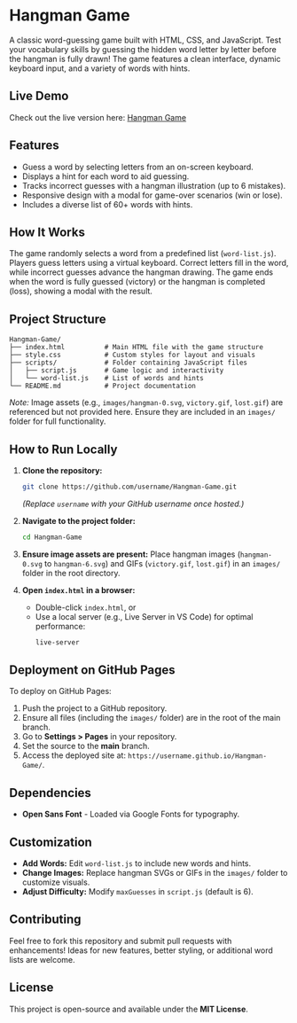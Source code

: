 # Hangman Game

A classic word-guessing game built with HTML, CSS, and JavaScript. Test your vocabulary skills by guessing the hidden word letter by letter before the hangman is fully drawn! The game features a clean interface, dynamic keyboard input, and a variety of words with hints.

## Live Demo  
Check out the live version here: [Hangman Game](https://digitalgl.github.io/Hangman-Game/)

## Features
- Guess a word by selecting letters from an on-screen keyboard.
- Displays a hint for each word to aid guessing.
- Tracks incorrect guesses with a hangman illustration (up to 6 mistakes).
- Responsive design with a modal for game-over scenarios (win or lose).
- Includes a diverse list of 60+ words with hints.

## How It Works
The game randomly selects a word from a predefined list (`word-list.js`). Players guess letters using a virtual keyboard. Correct letters fill in the word, while incorrect guesses advance the hangman drawing. The game ends when the word is fully guessed (victory) or the hangman is completed (loss), showing a modal with the result.

## Project Structure
```
Hangman-Game/
├── index.html          # Main HTML file with the game structure
├── style.css           # Custom styles for layout and visuals
├── scripts/            # Folder containing JavaScript files
│   ├── script.js       # Game logic and interactivity
│   └── word-list.js    # List of words and hints
└── README.md           # Project documentation
```

*Note:* Image assets (e.g., `images/hangman-0.svg`, `victory.gif`, `lost.gif`) are referenced but not provided here. Ensure they are included in an `images/` folder for full functionality.

## How to Run Locally
1. **Clone the repository:**
   ```bash
   git clone https://github.com/username/Hangman-Game.git
   ```
   *(Replace `username` with your GitHub username once hosted.)*

2. **Navigate to the project folder:**
   ```bash
   cd Hangman-Game
   ```

3. **Ensure image assets are present:**
   Place hangman images (`hangman-0.svg` to `hangman-6.svg`) and GIFs (`victory.gif`, `lost.gif`) in an `images/` folder in the root directory.

4. **Open `index.html` in a browser:**
   - Double-click `index.html`, or
   - Use a local server (e.g., Live Server in VS Code) for optimal performance:
     ```bash
     live-server
     ```

## Deployment on GitHub Pages
To deploy on GitHub Pages:
1. Push the project to a GitHub repository.
2. Ensure all files (including the `images/` folder) are in the root of the main branch.
3. Go to **Settings > Pages** in your repository.
4. Set the source to the **main** branch.
5. Access the deployed site at: `https://username.github.io/Hangman-Game/`.

## Dependencies
- **Open Sans Font** - Loaded via Google Fonts for typography.

## Customization
- **Add Words:** Edit `word-list.js` to include new words and hints.
- **Change Images:** Replace hangman SVGs or GIFs in the `images/` folder to customize visuals.
- **Adjust Difficulty:** Modify `maxGuesses` in `script.js` (default is 6).

## Contributing
Feel free to fork this repository and submit pull requests with enhancements! Ideas for new features, better styling, or additional word lists are welcome.

## License
This project is open-source and available under the **MIT License**.
